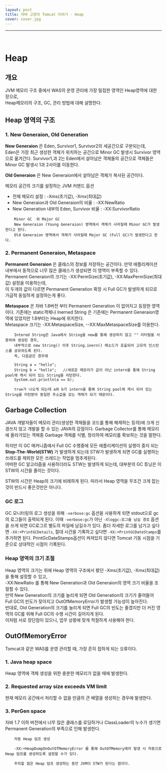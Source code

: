 ```yaml
---
layout: post
title: 자바 고양이 Tomcat 이야기 - Heap
cover: cover.jpg
---
```


* * *

<br> 

# Heap

## 개요

JVM 메모리 구조 중에서 WAS의 운영 관리에 가장 밀접한 영역인 Heap영역에 대한 장으로,  
Heap메모리의 구조, GC, 관리 방법에 대해 설명한다.


## Heap 영역의 구조

### 1. New Generaion, Old Generation

**New Generaion** 은 Eden, Survivor1, Survivor2의 세공간으로 구분되는데,  
Eden은 가장 최근 생성한 객체가 위치하는 공간으로 Minor GC 발생시 Survivor 영역으로 옮겨간다.
Survivor1,과 2는 Eden에서 살아남은 객체들의 공간으로 객체들은 Minor GC 발생시 1과 2사이를 이동한다.  

**Old Generaion** 은 New Generaion에서 살아남은 객체가 복사된 공간이다.
 
메모리 공간의 크기를 설정하는 JVM 커맨드 옵션
 * 전체 메모리 설정 : -Xms(초기값), -Xmx(최대값)
 * New Generaion과 Old Generaion의 비율 : -XX:NewRatio
 * New Generation 내부의 Eden, Survivor 비율 : -XX:SurvivorRatio

```
	Minor GC  와 Major GC
	New Generaion (Young Generaion) 영역에서 객체가 사라질때 Minor GC가 발생한다고 한다.
	Old Generaion 영역에서 객체가 사라질때 Major GC (Full GC)가 발생한다고 한다.
```

### 2. Permanent Generaion, Metaspace

**Permanent Generaion** 은 클래스의 정보를 저장하는 공간이다.
만약 애플리케이션 내부에서 동적으로 너무 많은 클래스가 생성되면 이 영역이 부족할 수 있다.
Permanent Generaion의 크기는 -XX:PermSize(초기값), -XX:MaxPermSize(최대 값) 설정을 이용하는데,  
이 두개의 값이 다르면 Permanent Generation 확장 시 Full GC가 발생하게 되므로 가급적 동일하게 설정하는게 좋다.  

**Metaspace** 은 자바 1.8버전 부터 Permanent Generation 이 없어지고 등장한 영역이다.
기존에는 static객체나 Inerned String 은 기존에는 Permanent Generaion영역에 있었지만 1.8부터는 Heap에 위치한다.  
Metaspace 크기는 -XX:MetaspaceSize, --XX:MaxMetaspaceSize를 이용한다.

```
	Intered String은 Java에서 String을 new를 통해 생성하지 않고 "" 리터럴을 사용하여 생성된 경우,  
	내부적으로 new String() 이후 String.inern() 메소드가 호출되어 고유의 인스턴스를 공유하도록 된다.
	즉, 다음같은 경우에
	
	String a = "hello";  
    String b = "hello";   //새로운 메모리가 값이 아닌 intern을 통해 String pool에 캐시 되어 있는 String을 리턴한다.      
    System.out.println(a == b);  

    true가 나오게 되는데 a와 b가 intern을 통해 String pool에 캐시 되어 있는 String을 리턴받아 동일한 주소값을 갖는 객체가 되기 때문이다.
```



## Garbage Collection

JAVA 개발자들이 메모리 관리(생성한 객체들을 코드를 통해 해제하는 등의)에 크게 신경쓰지 않고 개발을 할 수 있는 JAVA의 강점이다.
Garbage Collector를 통해 메모리에 올라가있는 객체중 Garbage 객체를 식별, 정리하여 메모리를 확보하는 것을 말한다.  

하지만 이 GC 매커니즘에서 Full GC 수행중에 모든 애플리케이션의 실행이 중지 되는 **Stop-The-World(STW)** 가 발생하게 되는데 STW가 발생하게 되면
GC를 실행하는 쓰레드를 제외한 모든 쓰레드는 작업을 멈추게된다.   
어떠한 GC 알고리즘을 사용하더라도 STW는 발생하게 되는데, 대부분의 GC 튜닝은 이 STW의 시간을 줄이는 것이다. 

STW의 시간은 Heap의 크기에 비례하게 된다. 따라서 Heap 영역을 무조건 크게 잡는것이 반드시 좋은것만은 아니다. 

### GC 로그

GC 모니터링의 로그 생성을 위해 `-verbose:gc` 옵션을 사용하게 되면 stdout으로 gc의 로그들이 출력되게 된다.
이때 `-verbose:gc`가 아닌 `-Xloggc:로그를 남길 경로` 옵션을 쓰게 되면 GC로그르 별도의 파일에 남길수가 있다.
좀더 자세한 로그를 남기고 싶다면 `-XX:+PrintGCDetails`,  절대 시간을 기록하고 싶다면 `-XX:+PrintGCDateStamps`를 추가하면 된다.
PrintGcDateStamps옵션이 켜져있지 않다면 Tomcat 기동 시점을 기준으로 상대적인 시점이 기록된다. 

### Heap 영역의 크기 조절

Heap 영역의 크기는 위에 Heap 영역의 구조에서 봤던 -Xms(초기값), -Xmx(최대값) 을 통해 설정할 수 있고,   
-XX:NewRatio 를 통해 New Generation과 Old Generaion의 영역 크기 비율을 조절할 수 있다.  
만약 New Generation의 크기를 늘리게 되면 Old Generation의 크기가 줄어들어 Full GC의 빈도가 잦아지고 OutOfMemoryError가 발생할 가능성이 높아진다.  
반대로, Old Generation의 크기를 늘리게 되면 Full GC의 빈도는 줄겠지만 더 커진 영역의 GC를 위해 Full GC의 수행 시간이 길어지게 된다.  
이처럼 서로 장단점이 있으니, 업무 상황에 맞게 적절하게 사용해야 한다.  



## OutOfMemoryError

Tomcat과 같은 WAS를 운영 관리할 때, 가장 흔히 접하게 되는 오류이다. 

### 1. Java heap space

Heap 영역에 객체 생성을 위한 충분한 메모리가 없을 때에 발생한다.   


### 2. Requested array size exceeds VM limit

현재 메모리 공간에서 처리할 수 없을 만큼의 큰 배열을 생성하는 경우에 발생한다.  


### 3. PerGen space

자바 1.7 이하 버전에서 너무 많은 클래스를 로딩하거나 ClassLoader의 누수가 생기면  
Permanent Generation의 부족으로 인해 발생한다.


```
	자동 Heap 덤프 생성

	-XX:+HeapDumpOnOutOfMemoryError 를 통해 OutOfMemory에러 발생 시 자동으로 Heap 덤프를 생성하도록 설정할 수가 있다. 

	주의할 점은 Heap 덤프 생성하는 동안 JVM이 STW가 된다는 점이다. 
```
